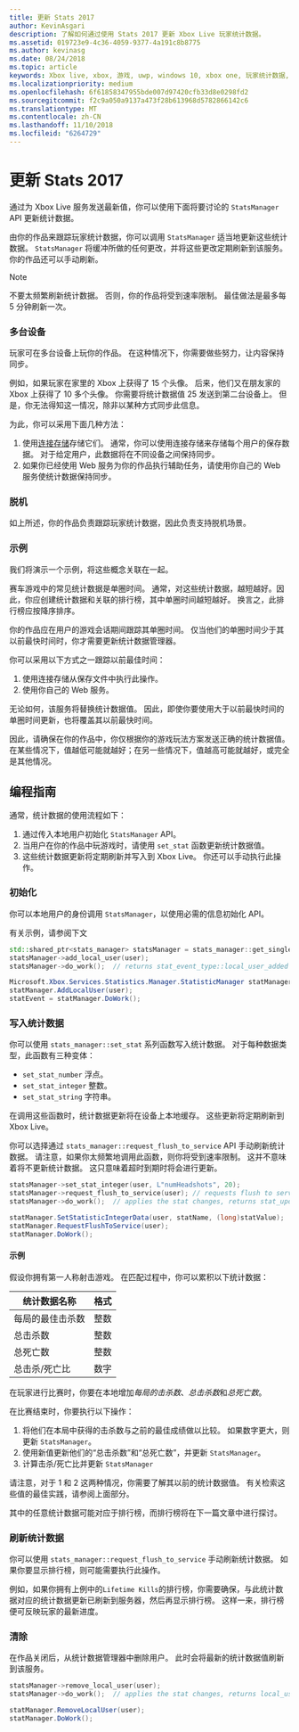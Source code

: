 ```yaml
---
title: 更新 Stats 2017
author: KevinAsgari
description: 了解如何通过使用 Stats 2017 更新 Xbox Live 玩家统计数据。
ms.assetid: 019723e9-4c36-4059-9377-4a191c8b8775
ms.author: kevinasg
ms.date: 08/24/2018
ms.topic: article
keywords: Xbox live, xbox, 游戏, uwp, windows 10, xbox one, 玩家统计数据, stats 2017
ms.localizationpriority: medium
ms.openlocfilehash: 6f61858347955bde007d97420cfb33d8e0298fd2
ms.sourcegitcommit: f2c9a050a9137a473f28b613968d5782866142c6
ms.translationtype: MT
ms.contentlocale: zh-CN
ms.lasthandoff: 11/10/2018
ms.locfileid: "6264729"
---
```

# <a name="updating-stats-2017"></a>更新 Stats 2017

通过为 Xbox Live 服务发送最新值，你可以使用下面将要讨论的 `StatsManager` API 更新统计数据。

由你的作品来跟踪玩家统计数据，你可以调用 `StatsManager` 适当地更新这些统计数据。  `StatsManager` 将缓冲所做的任何更改，并将这些更改定期刷新到该服务。  你的作品还可以手动刷新。

> [!NOTE]
> 不要太频繁刷新统计数据。  否则，你的作品将受到速率限制。  最佳做法是最多每 5 分钟刷新一次。

### <a name="multiple-devices"></a>多台设备

玩家可在多台设备上玩你的作品。  在这种情况下，你需要做些努力，让内容保持同步。

例如，如果玩家在家里的 Xbox 上获得了 15 个头像。  后来，他们又在朋友家的 Xbox 上获得了 10 多个头像。  你需要将统计数据值 25 发送到第二台设备上。  但是，你无法得知这一情况，除非以某种方式同步此信息。

为此，你可以采用下面几种方法：

1. 使用[连接存储](../storage-platform/connected-storage/connected-storage-technical-overview.md)存储它们。  通常，你可以使用连接存储来存储每个用户的保存数据。  对于给定用户，此数据将在不同设备之间保持同步。
2. 如果你已经使用 Web 服务为你的作品执行辅助任务，请使用你自己的 Web 服务使统计数据保持同步。

### <a name="offline"></a>脱机

如上所述，你的作品负责跟踪玩家统计数据，因此负责支持脱机场景。 

### <a name="examples"></a>示例

我们将演示一个示例，将这些概念关联在一起。

赛车游戏中的常见统计数据是单圈时间。  通常，对这些统计数据，越短越好。因此，你应创建统计数据和关联的排行榜，其中单圈时间越短越好。  换言之，此排行榜应按降序排序。

你的作品应在用户的游戏会话期间跟踪其单圈时间。  仅当他们的单圈时间少于其以前最快时间时，你才需要更新统计数据管理器。

你可以采用以下方式之一跟踪以前最佳时间：
1. 使用连接存储从保存文件中执行此操作。
2. 使用你自己的 Web 服务。

无论如何，该服务将替换统计数据值。  因此，即使你要使用大于以前最快时间的单圈时间更新，也将覆盖其以前最快时间。

因此，请确保在你的作品中，你仅根据你的游戏玩法方案发送正确的统计数据值。  在某些情况下，值越低可能就越好；在另一些情况下，值越高可能就越好，或完全是其他情况。

## <a name="programming-guide"></a>编程指南

通常，统计数据的使用流程如下：

1. 通过传入本地用户初始化 `StatsManager` API。
1. 当用户在你的作品中玩游戏时，请使用 `set_stat` 函数更新统计数据值。
1. 这些统计数据更新将定期刷新并写入到 Xbox Live。  你还可以手动执行此操作。

### <a name="initialization"></a>初始化

你可以本地用户的身份调用 `StatsManager`，以使用必需的信息初始化 API。

有关示例，请参阅下文

```cpp
std::shared_ptr<stats_manager> statsManager = stats_manager::get_singleton_instance();
statsManager->add_local_user(user);
statsManager->do_work();  // returns stat_event_type::local_user_added
```

```csharp
Microsoft.Xbox.Services.Statistics.Manager.StatisticManager statManager = StatisticManager.SingletonInstance;
statManager.AddLocalUser(user);
statEvent = statManager.DoWork();
```

### <a name="writing-stats"></a>写入统计数据

你可以使用 `stats_manager::set_stat` 系列函数写入统计数据。  对于每种数据类型，此函数有三种变体：

* `set_stat_number` 浮点。
* `set_stat_integer` 整数。
* `set_stat_string` 字符串。

在调用这些函数时，统计数据更新将在设备上本地缓存。  这些更新将定期刷新到 Xbox Live。

你可以选择通过 `stats_manager::request_flush_to_service` API 手动刷新统计数据。  请注意，如果你太频繁地调用此函数，则你将受到速率限制。  这并不意味着将不更新统计数据。  这只意味着超时到期时将会进行更新。

```cpp
statsManager->set_stat_integer(user, L"numHeadshots", 20);
statsManager->request_flush_to_service(user); // requests flush to service, performs a do_work
statsManager->do_work();  // applies the stat changes, returns stat_update_complete after flush to service
```

```csharp
statManager.SetStatisticIntegerData(user, statName, (long)statValue);
statManager.RequestFlushToService(user);
statManager.DoWork();
```

#### <a name="example"></a>示例

假设你拥有第一人称射击游戏。  在匹配过程中，你可以累积以下统计数据：

| 统计数据名称 | 格式 |
|-----------|--------|
| 每局的最佳击杀数 | 整数 |
| 总击杀数 | 整数 |
| 总死亡数 | 整数 |
| 总击杀/死亡比 | 数字 |

在玩家进行比赛时，你要在本地增加*每局的击杀数*、*总击杀数*和*总死亡数*。

在比赛结束时，你要执行以下操作：
1. 将他们在本局中获得的击杀数与之前的最佳成绩做以比较。  如果数字更大，则更新 `StatsManager`。
2. 使用新值更新他们的“总击杀数”和“总死亡数”，并更新 `StatsManager`。
3. 计算击杀/死亡比并更新 `StatsManager`

请注意，对于 1 和 2 这两种情况，你需要了解其以前的统计数据值。  有关检索这些值的最佳实践，请参阅上面部分。

其中的任意统计数据可能对应于排行榜，而排行榜将在下一篇文章中进行探讨。

### <a name="flushing-stats"></a>刷新统计数据

你可以使用 `stats_manager::request_flush_to_service` 手动刷新统计数据。  如果你要显示排行榜，则可能需要执行此操作。

例如，如果你拥有上例中的`Lifetime Kills`的排行榜，你需要确保，与此统计数据对应的统计数据更新已刷新到服务器，然后再显示排行榜。  这样一来，排行榜便可反映玩家的最新进度。

### <a name="cleanup"></a>清除
在作品关闭后，从统计数据管理器中删除用户。 此时会将最新的统计数据值刷新到该服务。

```cpp
statsManager->remove_local_user(user);
statsManager->do_work();  // applies the stat changes, returns local_user_removed after flush to service
```

```csharp
statManager.RemoveLocalUser(user);
statManager.DoWork();
```
